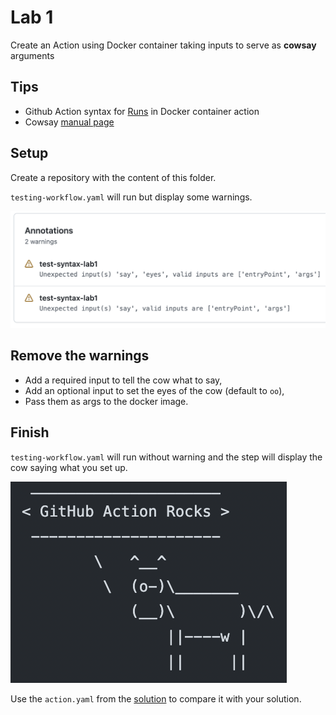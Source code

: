 # Lab 1

Create an Action using Docker container taking inputs to serve as **cowsay** arguments

## Tips

- Github Action syntax for [Runs](https://docs.github.com/en/actions/creating-actions/metadata-syntax-for-github-actions#runs-for-docker-container-action) in Docker container action
- Cowsay [manual page](https://linux.die.net/man/1/cowsay)

## Setup

Create a repository with the content of this folder.

`testing-workflow.yaml` will run but display some warnings.

![setup result](../assets/syntax-lab1-setup-result.png)

## Remove the warnings

- Add a required input to tell the cow what to say,
- Add an optional input to set the eyes of the cow (default to `oo`),
- Pass them as args to the docker image.

## Finish

`testing-workflow.yaml` will run without warning and the step will display the cow saying what you set up.

![finish result](../assets/syntax-lab1-finish-result.png)

Use the `action.yaml` from the [solution](https://github.com/sfeir-open-source/sfeir-school-github-action-dev/tree/v1/steps/10-syntax-lab1-action-input-solution) to compare it with your solution.
